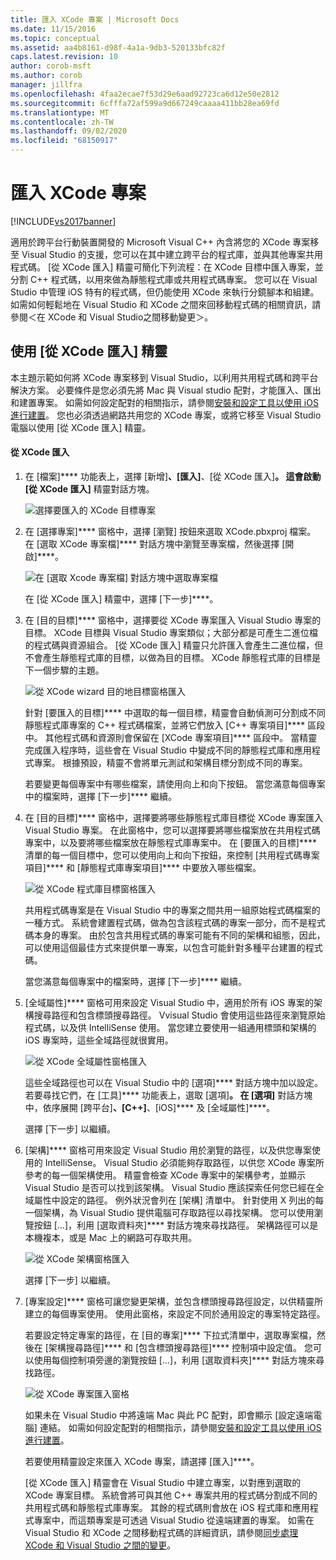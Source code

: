 ```yaml
---
title: 匯入 XCode 專案 | Microsoft Docs
ms.date: 11/15/2016
ms.topic: conceptual
ms.assetid: aa4b8161-d98f-4a1a-9db3-520133bfc82f
caps.latest.revision: 10
author: corob-msft
ms.author: corob
manager: jillfra
ms.openlocfilehash: 4faa2ecae7f53d29e6aad92723ca6d12e50e2812
ms.sourcegitcommit: 6cfffa72af599a9d667249caaaa411bb28ea69fd
ms.translationtype: MT
ms.contentlocale: zh-TW
ms.lasthandoff: 09/02/2020
ms.locfileid: "68150917"
---
```

# <a name="import-an-xcode-project"></a>匯入 XCode 專案
[!INCLUDE[vs2017banner](../includes/vs2017banner.md)]

適用於跨平台行動裝置開發的 Microsoft Visual C++ 內含將您的 XCode 專案移至 Visual Studio 的支援，您可以在其中建立跨平台的程式庫，並與其他專案共用程式碼。 [從 XCode 匯入] 精靈可簡化下列流程：在 XCode 目標中匯入專案，並分割 C++ 程式碼，以用來做為靜態程式庫或共用程式碼專案。 您可以在 Visual Studio 中管理 iOS 特有的程式碼，但仍能使用 XCode 來執行分鏡腳本和組建。 如需如何輕鬆地在 Visual Studio 和 XCode 之間來回移動程式碼的相關資訊，請參閱＜在 XCode 和 Visual Studio之間移動變更＞。  
  
## <a name="using-the-import-from-xcode-wizard"></a>使用 [從 XCode 匯入] 精靈  
 本主題示範如何將 XCode 專案移到 Visual Studio，以利用共用程式碼和跨平台解決方案。 必要條件是您必須先將 Mac 與 Visual studio 配對，才能匯入、匯出和建置專案。 如需如何設定配對的相關指示，請參閱[安裝和設定工具以使用 iOS 進行建置](../cross-platform/install-and-configure-tools-to-build-using-ios.md)。 您也必須透過網路共用您的 XCode 專案，或將它移至 Visual Studio 電腦以使用 [從 XCode 匯入] 精靈。  
  
#### <a name="import-from-xcode"></a>從 XCode 匯入  
  
1. 在 [檔案]**** 功能表上，選擇 [新增]****、[匯入]****、[從 XCode 匯入]****。 這會啟動 [從 XCode 匯入]**** 精靈對話方塊。  
  
    ![選擇要匯入的 XCode 目標專案](../cross-platform/media/cppmdd-u2-importxcode-choose.PNG "CPPMDD_U2_ImportXCode_Choose")  
  
2. 在 [選擇專案]**** 窗格中，選擇 [瀏覽] 按鈕來選取 XCode.pbxproj 檔案。 在 [選取 XCode 專案檔]**** 對話方塊中瀏覽至專案檔，然後選擇 [開啟]****。  
  
    ![在 [選取 Xcode 專案檔] 對話方塊中選取專案檔](../cross-platform/media/cppmdd-u2-importxcode-browse.PNG "CPPMDD_U2_ImportXCode_Browse")  
  
    在 [從 XCode 匯入] 精靈中，選擇 [下一步]****。  
  
3. 在 [目的目標]**** 窗格中，選擇要從 XCode 專案匯入 Visual Studio 專案的目標。 XCode 目標與 Visual Studio 專案類似；大部分都是可產生二進位檔的程式碼與資源組合。 [從 XCode 匯入] 精靈只允許匯入會產生二進位檔，但不會產生靜態程式庫的目標，以做為目的目標。 XCode 靜態程式庫的目標是下一個步驟的主題。  
  
    ![從 XCode wizard 目的地目標窗格匯入](../cross-platform/media/cppmdd-u2-importxcode-destination.jpg "CPPMDD_U2_ImportXCode_Destination")  
  
    針對 [要匯入的目標]**** 中選取的每一個目標，精靈會自動偵測可分割成不同靜態程式庫專案的 C++ 程式碼檔案，並將它們放入 [C++ 專案項目]**** 區段中。 其他程式碼和資源則會保留在 [XCode 專案項目]**** 區段中。 當精靈完成匯入程序時，這些會在 Visual Studio 中變成不同的靜態程式庫和應用程式專案。 根據預設，精靈不會將單元測試和架構目標分割成不同的專案。  
  
    若要變更每個專案中有哪些檔案，請使用向上和向下按鈕。 當您滿意每個專案中的檔案時，選擇 [下一步]**** 繼續。  
  
4. 在 [目的目標]**** 窗格中，選擇要將哪些靜態程式庫目標從 XCode 專案匯入 Visual Studio 專案。 在此窗格中，您可以選擇要將哪些檔案放在共用程式碼專案中，以及要將哪些檔案放在靜態程式庫專案中。 在 [要匯入的目標]**** 清單的每一個目標中，您可以使用向上和向下按鈕，來控制 [共用程式碼專案項目]**** 和 [靜態程式庫專案項目]**** 中要放入哪些檔案。  
  
    ![從 XCode 程式庫目標窗格匯入](../cross-platform/media/cppmdd-u2-importxcode-library.jpg "CPPMDD_U2_ImportXCode_Library")  
  
    共用程式碼專案是在 Visual Studio 中的專案之間共用一組原始程式碼檔案的一種方式。 系統會建置程式碼，做為包含該程式碼的專案一部分，而不是程式碼本身的專案。 由於包含共用程式碼的專案可能有不同的架構和組態，因此，可以使用這個最佳方式來提供單一專案，以包含可能針對多種平台建置的程式碼。  
  
    當您滿意每個專案中的檔案時，選擇 [下一步]**** 繼續。  
  
5. [全域屬性]**** 窗格可用來設定 Visual Studio 中，適用於所有 iOS 專案的架構搜尋路徑和包含標頭搜尋路徑。 Vvisual Studio 會使用這些路徑來瀏覽原始程式碼，以及供 IntelliSense 使用。 當您建立要使用一組通用標頭和架構的 iOS 專案時，這些全域路徑就很實用。  
  
    ![從 XCode 全域屬性窗格匯入](../cross-platform/media/cppmdd-u2-importxcode-global.jpg "CPPMDD_U2_ImportXCode_Global")  
  
    這些全域路徑也可以在 Visual Studio 中的 [選項]**** 對話方塊中加以設定。 若要尋找它們，在 [工具]**** 功能表上，選取 [選項]****。 在 [選項]**** 對話方塊中，依序展開 [跨平台]****、[C++]****、[iOS]**** 及 [全域屬性]****。  
  
    選擇 [下一步]  以繼續。  
  
6. [架構]**** 窗格可用來設定 Visual Studio 用於瀏覽的路徑，以及供您專案使用的 IntelliSense。 Visual Studio 必須能夠存取路徑，以供您 XCode 專案所參考的每一個架構使用。 精靈會檢查 XCode 專案中的架構參考，並顯示 Visual Studio 是否可以找到該架構。 Visual Studio 應該探索任何您已經在全域屬性中設定的路徑。 例外狀況會列在 [架構] 清單中。 針對使用 X 列出的每一個架構，為 Visual Studio 提供電腦可存取路徑以尋找架構。 您可以使用瀏覽按鈕 […]，利用 [選取資料夾]**** 對話方塊來尋找路徑。 架構路徑可以是本機複本，或是 Mac 上的網路可存取共用。  
  
    ![從 XCode 架構窗格匯入](../cross-platform/media/cppmdd-u2-importxcode-frameworks.jpg "CPPMDD_U2_ImportXCode_Frameworks")  
  
    選擇 [下一步]  以繼續。  
  
7. [專案設定]**** 窗格可讓您變更架構，並包含標頭搜尋路徑設定，以供精靈所建立的每個專案使用。 使用此窗格，來設定不同於通用設定的專案特定路徑。  
  
    若要設定特定專案的路徑，在 [目的專案]**** 下拉式清單中，選取專案檔，然後在 [架構搜尋路徑]**** 和 [包含標頭搜尋路徑]**** 控制項中設定值。 您可以使用每個控制項旁邊的瀏覽按鈕 […]，利用 [選取資料夾]**** 對話方塊來尋找路徑。  
  
    ![從 XCode 專案匯入窗格](../cross-platform/media/cppmdd-u2-importxcode-projects.jpg "CPPMDD_U2_ImportXCode_Projects")  
  
    如果未在 Visual Studio 中將遠端 Mac 與此 PC 配對，即會顯示 [設定遠端電腦] 連結。 如需如何設定配對的相關指示，請參閱[安裝和設定工具以使用 iOS 進行建置](../cross-platform/install-and-configure-tools-to-build-using-ios.md)。  
  
    若要使用精靈設定來匯入 XCode 專案，請選擇 [匯入]****。  
  
   [從 XCode 匯入] 精靈會在 Visual Studio 中建立專案，以對應到選取的 XCode 專案目標。 系統會將可與其他 C++ 專案共用的程式碼分割成不同的共用程式碼和靜態程式庫專案。 其餘的程式碼則會放在 iOS 程式庫和應用程式專案中，而這類專案是可透過 Visual Studio 從遠端建置的專案。 如需在 Visual Studio 和 XCode 之間移動程式碼的詳細資訊，請參閱[同步處理 XCode 和 Visual Studio 之間的變更](../cross-platform/sync-changes-between-xcode-and-visual-studio.md)。
